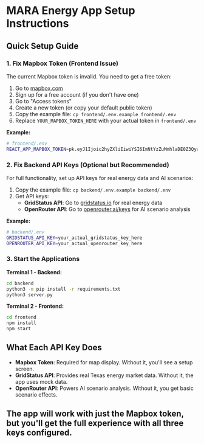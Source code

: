 # MARA Energy App Setup Instructions

## Quick Setup Guide

### 1. Fix Mapbox Token (Frontend Issue)

The current Mapbox token is invalid. You need to get a free token:

1. Go to [mapbox.com](https://account.mapbox.com/access-tokens/)
2. Sign up for a free account (if you don't have one)
3. Go to "Access tokens"
4. Create a new token (or copy your default public token)
5. Copy the example file: `cp frontend/.env.example frontend/.env`
6. Replace `YOUR_MAPBOX_TOKEN_HERE` with your actual token in `frontend/.env`

**Example:**
```bash
# frontend/.env
REACT_APP_MAPBOX_TOKEN=pk.eyJ1Ijoic2hyZXliIiwiYSI6ImNtYzZuMmhlaDE0Z3Qya3BwZTB1Z3VvMWwifQ.zj5cBOnK5USIcD5TBa5z5w
```

### 2. Fix Backend API Keys (Optional but Recommended)

For full functionality, set up API keys for real energy data and AI scenarios:

1. Copy the example file: `cp backend/.env.example backend/.env`
2. Get API keys:
   - **GridStatus API**: Go to [gridstatus.io](https://gridstatus.io) for real energy data
   - **OpenRouter API**: Go to [openrouter.ai/keys](https://openrouter.ai/keys) for AI scenario analysis

**Example:**
```bash
# backend/.env
GRIDSTATUS_API_KEY=your_actual_gridstatus_key_here
OPENROUTER_API_KEY=your_actual_openrouter_key_here
```

### 3. Start the Applications

**Terminal 1 - Backend:**
```bash
cd backend
python3 -m pip install -r requirements.txt
python3 server.py
```

**Terminal 2 - Frontend:**
```bash
cd frontend
npm install
npm start
```

## What Each API Key Does

- **Mapbox Token**: Required for map display. Without it, you'll see a setup screen.
- **GridStatus API**: Provides real Texas energy market data. Without it, the app uses mock data.
- **OpenRouter API**: Powers AI scenario analysis. Without it, you get basic scenario effects.

## The app will work with just the Mapbox token, but you'll get the full experience with all three keys configured. 
